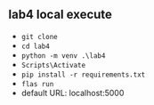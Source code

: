 ## lab4 local execute
+ `git clone`
+ `cd lab4`
+ `python -m venv .\lab4`
+ `Scripts\Activate`
+ `pip install -r requirements.txt`
+ `flas run`
+ default URL: localhost:5000	